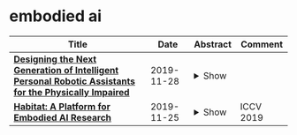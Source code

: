 # embodied ai

| **Title** | **Date** | **Abstract** | **Comment** |
| --- | --- | --- | --- |
| **[Designing the Next Generation of Intelligent Personal Robotic Assistants for the Physically Impaired](http://arxiv.org/abs/1911.12482v1)** | 2019-11-28 | <details><summary>Show</summary><p>The physically impaired commonly have difficulties performing simple routine tasks without relying on other individuals who are not always readily available and thus make them strive for independence. While their impaired abilities can in many cases be augmented (to certain degrees) with the use of assistive technologies, there has been little attention to their applications in embodied AI with assistive technologies. This paper presents the modular framework, architecture, and design of the mid-fidelity prototype of MARVIN: an artificial-intelligence-powered robotic assistant designed to help the physically impaired in performing simple day-to-day tasks. The prototype features a trivial locomotion unit and also utilizes various state-of-the-art neural network architectures for specific modular components of the system. These components perform specialized functions, such as automatic speech recognition, object detection, natural language understanding, speech synthesis, etc. We also discuss the constraints, challenges encountered, potential future applications and improvements towards succeeding prototypes.</p></details> |  |
| **[Habitat: A Platform for Embodied AI Research](http://arxiv.org/abs/1904.01201v2)** | 2019-11-25 | <details><summary>Show</summary><p>We present Habitat, a platform for research in embodied artificial intelligence (AI). Habitat enables training embodied agents (virtual robots) in highly efficient photorealistic 3D simulation. Specifically, Habitat consists of: (i) Habitat-Sim: a flexible, high-performance 3D simulator with configurable agents, sensors, and generic 3D dataset handling. Habitat-Sim is fast -- when rendering a scene from Matterport3D, it achieves several thousand frames per second (fps) running single-threaded, and can reach over 10,000 fps multi-process on a single GPU. (ii) Habitat-API: a modular high-level library for end-to-end development of embodied AI algorithms -- defining tasks (e.g., navigation, instruction following, question answering), configuring, training, and benchmarking embodied agents. These large-scale engineering contributions enable us to answer scientific questions requiring experiments that were till now impracticable or 'merely' impractical. Specifically, in the context of point-goal navigation: (1) we revisit the comparison between learning and SLAM approaches from two recent works and find evidence for the opposite conclusion -- that learning outperforms SLAM if scaled to an order of magnitude more experience than previous investigations, and (2) we conduct the first cross-dataset generalization experiments {train, test} x {Matterport3D, Gibson} for multiple sensors {blind, RGB, RGBD, D} and find that only agents with depth (D) sensors generalize across datasets. We hope that our open-source platform and these findings will advance research in embodied AI.</p></details> | ICCV 2019 |